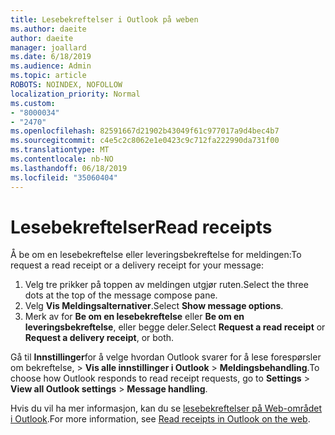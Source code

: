 ```yaml
---
title: Lesebekreftelser i Outlook på weben
ms.author: daeite
author: daeite
manager: joallard
ms.date: 6/18/2019
ms.audience: Admin
ms.topic: article
ROBOTS: NOINDEX, NOFOLLOW
localization_priority: Normal
ms.custom:
- "8000034"
- "2470"
ms.openlocfilehash: 82591667d21902b43049f61c977017a9d4bec4b7
ms.sourcegitcommit: c4e5c2c8062e1e0423c9c712fa222990da731f00
ms.translationtype: MT
ms.contentlocale: nb-NO
ms.lasthandoff: 06/18/2019
ms.locfileid: "35060404"
---
```

# <a name="read-receipts"></a><span data-ttu-id="a7139-102">Lesebekreftelser</span><span class="sxs-lookup"><span data-stu-id="a7139-102">Read receipts</span></span>

<span data-ttu-id="a7139-103">Å be om en lesebekreftelse eller leveringsbekreftelse for meldingen:</span><span class="sxs-lookup"><span data-stu-id="a7139-103">To request a read receipt or a delivery receipt for your message:</span></span>

1. <span data-ttu-id="a7139-104">Velg tre prikker på toppen av meldingen utgjør ruten.</span><span class="sxs-lookup"><span data-stu-id="a7139-104">Select the three dots at the top of the message compose pane.</span></span>
1. <span data-ttu-id="a7139-105">Velg **Vis Meldingsalternativer**.</span><span class="sxs-lookup"><span data-stu-id="a7139-105">Select **Show message options**.</span></span>
1. <span data-ttu-id="a7139-106">Merk av for **Be om en lesebekreftelse** eller **Be om en leveringsbekreftelse**, eller begge deler.</span><span class="sxs-lookup"><span data-stu-id="a7139-106">Select **Request a read receipt** or **Request a delivery receipt**, or both.</span></span>

<span data-ttu-id="a7139-107">Gå til **Innstillinger**for å velge hvordan Outlook svarer for å lese forespørsler om bekreftelse, > **Vis alle innstillinger i Outlook** > **Meldingsbehandling**.</span><span class="sxs-lookup"><span data-stu-id="a7139-107">To choose how Outlook responds to read receipt requests, go to **Settings** > **View all Outlook settings** > **Message handling**.</span></span>

<span data-ttu-id="a7139-108">Hvis du vil ha mer informasjon, kan du se [lesebekreftelser på Web-området i Outlook](https://support.office.com/article/e09af74d-3519-45fc-a680-37a538a92157).</span><span class="sxs-lookup"><span data-stu-id="a7139-108">For more information, see [Read receipts in Outlook on the web](https://support.office.com/article/e09af74d-3519-45fc-a680-37a538a92157).</span></span>